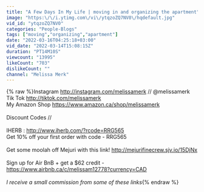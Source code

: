 ```yaml
---
title: "A Few Days In My Life | moving in and organizing the apartment"
image: "https:\/\/i.ytimg.com\/vi\/ytqzoZQ7NV0\/hqdefault.jpg"
vid_id: "ytqzoZQ7NV0"
categories: "People-Blogs"
tags: ["moving","organizing","apartment"]
date: "2022-03-16T04:25:18+03:00"
vid_date: "2022-03-14T15:08:15Z"
duration: "PT14M10S"
viewcount: "13995"
likeCount: "703"
dislikeCount: ""
channel: "Melissa Merk"
---
```

{% raw %}Instagram <a rel="nofollow" target="blank" href="http://instagram.com/melissamerk">http://instagram.com/melissamerk</a> // @melissamerk<br />Tik Tok  <a rel="nofollow" target="blank" href="http://tiktok.com/melissamerk">http://tiktok.com/melissamerk</a> <br />My Amazon Shop <a rel="nofollow" target="blank" href="https://www.amazon.ca/shop/melissamerk">https://www.amazon.ca/shop/melissamerk</a><br /><br />Discount Codes //<br /><br />IHERB : <a rel="nofollow" target="blank" href="http://www.iherb.com/?rcode=RRG565">http://www.iherb.com/?rcode=RRG565</a>  <br />Get 10% off your first order with code - RRG565<br /><br />Get some moolah off Mejuri with this link! <a rel="nofollow" target="blank" href="http://mejurifinecrew.sjv.io/15DjNx">http://mejurifinecrew.sjv.io/15DjNx</a><br /><br />Sign up for Air BnB + get a $62 credit - <a rel="nofollow" target="blank" href="https://www.airbnb.ca/c/melissam12778?currency=CAD">https://www.airbnb.ca/c/melissam12778?currency=CAD</a><br /><br />*I receive a small commission from some of these links*{% endraw %}
